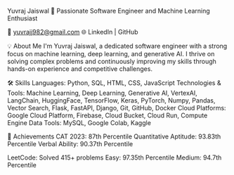 Yuvraj Jaiswal
🚀 Passionate Software Engineer and Machine Learning Enthusiast

📧 yuvrajj982@gmail.com
🌐 LinkedIn | GitHub

💡 About Me
I'm Yuvraj Jaiswal, a dedicated software engineer with a strong focus on machine learning, deep learning, and generative AI. I thrive on solving complex problems and continuously improving my skills through hands-on experience and competitive challenges.

🛠️ Skills
Languages: Python, SQL, HTML, CSS, JavaScript
Technologies & Tools: Machine Learning, Deep Learning, Generative AI, VertexAI, LangChain, HuggingFace, TensorFlow, Keras, PyTorch, Numpy, Pandas, Vector Search, Flask, FastAPI, Django, Git, GitHub, Docker
Cloud Platforms: Google Cloud Platform, Firebase, Cloud Bucket, Cloud Run, Compute Engine
Data Tools: MySQL, Google Colab, Kaggle

🌟 Achievements
CAT 2023: 87th Percentile
Quantitative Aptitude: 93.83th Percentile
Verbal Ability: 90.37th Percentile

LeetCode: Solved 415+ problems
Easy: 97.35th Percentile
Medium: 94.7th Percentile
